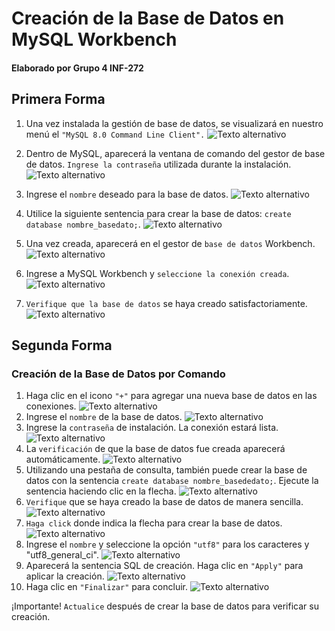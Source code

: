 # Creación de la Base de Datos en MySQL Workbench
#### Elaborado por Grupo 4 INF-272

## Primera Forma

1. Una vez instalada la gestión de base de datos, se visualizará en nuestro menú el `"MySQL 8.0 Command Line Client".`
![Texto alternativo](creacion1.jpg)

2. Dentro de MySQL, aparecerá la ventana de comando del gestor de base de datos. `Ingrese la contraseña` utilizada durante la instalación.
![Texto alternativo](creacion2.jpg)
3. Ingrese el `nombre` deseado para la base de datos.
![Texto alternativo](creacion3.jpg)
4. Utilice la siguiente sentencia para crear la base de datos: `create database nombre_basedato;`.
![Texto alternativo](creacion4.jpg)
5. Una vez creada, aparecerá en el gestor de `base de datos` Workbench.
![Texto alternativo](creacion5.jpg)
6. Ingrese a MySQL Workbench y `seleccione la conexión creada`.
![Texto alternativo](creacion6.jpg)
7. `Verifique que la base de datos` se haya creado satisfactoriamente.
![Texto alternativo](creacion7.jpg)

## Segunda Forma

### Creación de la Base de Datos por Comando

1. Haga clic en el icono `"+"` para agregar una nueva base de datos en las conexiones.
![Texto alternativo](creacion8.jpg)
2. Ingrese el `nombre` de la base de datos.
![Texto alternativo](creacion9.jpg)
3. Ingrese la `contraseña` de instalación. La conexión estará lista.
![Texto alternativo](creacion10.jpg)
4. La `verificación` de que la base de datos fue creada aparecerá automáticamente.
![Texto alternativo](creacion11.jpg)
5. Utilizando una pestaña de consulta, también puede crear la base de datos con la sentencia 
`create database nombre_basededato;`. Ejecute la sentencia haciendo clic en la flecha.
![Texto alternativo](creacion12.jpg)
6. `Verifique` que se haya creado la base de datos de manera sencilla.
![Texto alternativo](creacion13.jpg)
7. `Haga click` donde indica la flecha para crear la base de datos.
![Texto alternativo](creacion14.jpg)
8. Ingrese el `nombre` y seleccione la opción `"utf8"` para los caracteres y "utf8_general_ci".
![Texto alternativo](creacion16.jpg)
9. Aparecerá la sentencia SQL de creación. Haga clic en `"Apply"` para aplicar la creación.
![Texto alternativo](creacion17.jpg)
10. Haga clic en `"Finalizar"` para concluir.
![Texto alternativo](creacion18.jpg)

¡Importante! `Actualice` después de crear la base de datos para verificar su creación.
